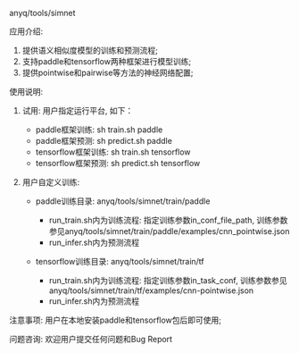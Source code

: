 anyq/tools/simnet

应用介绍: 
1) 提供语义相似度模型的训练和预测流程;
2) 支持paddle和tensorflow两种框架进行模型训练; 
3) 提供pointwise和pairwise等方法的神经网络配置;

使用说明: 
1) 试用: 用户指定运行平台, 如下：
   * paddle框架训练: sh train.sh paddle
   * paddle框架预测: sh predict.sh paddle
   * tensorflow框架训练: sh train.sh tensorflow
   * tensorflow框架预测: sh predict.sh tensorflow

2) 用户自定义训练: 
   * paddle训练目录: anyq/tools/simnet/train/paddle
      * run_train.sh内为训练流程:
       指定训练参数in_conf_file_path, 训练参数参见anyq/tools/simnet/train/paddle/examples/cnn_pointwise.json
      * run_infer.sh内为预测流程

   * tensorflow训练目录: anyq/tools/simnet/train/tf
      * run_train.sh内为训练流程:
       指定训练参数in_task_conf, 训练参数参见anyq/tools/simnet/train/tf/examples/cnn-pointwise.json
      * run_infer.sh内为预测流程
   
注意事项: 
用户在本地安装paddle和tensorflow包后即可使用;

问题咨询: 
欢迎用户提交任何问题和Bug Report                                                                                                                                                                                                                               
